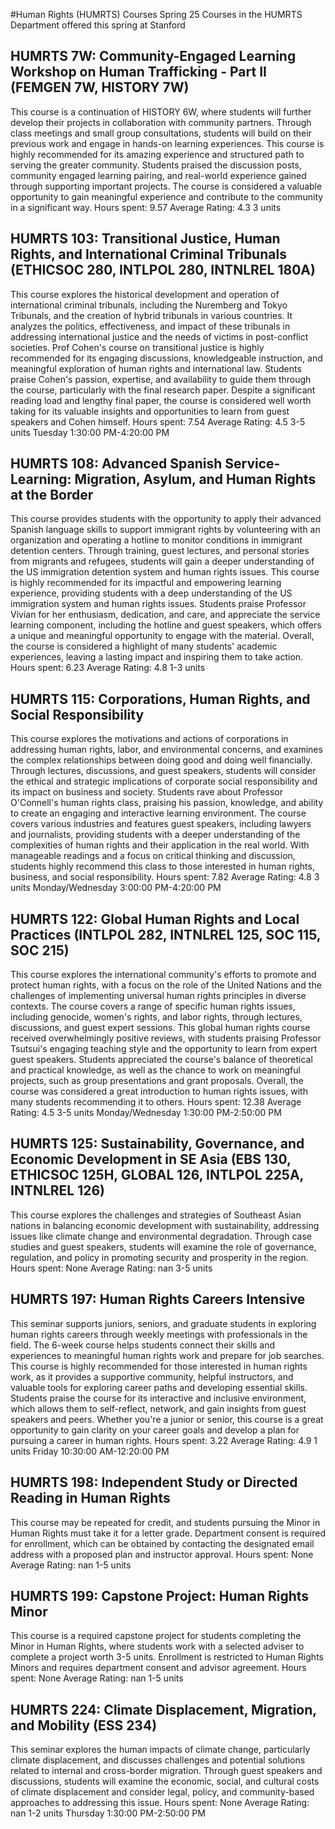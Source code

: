 #Human Rights (HUMRTS) Courses Spring 25
Courses in the HUMRTS Department offered this spring at Stanford
## HUMRTS 7W: Community-Engaged Learning Workshop on Human Trafficking - Part II (FEMGEN 7W, HISTORY 7W)
This course is a continuation of HISTORY 6W, where students will further develop their projects in collaboration with community partners. Through class meetings and small group consultations, students will build on their previous work and engage in hands-on learning experiences.
This course is highly recommended for its amazing experience and structured path to serving the greater community. Students praised the discussion posts, community engaged learning pairing, and real-world experience gained through supporting important projects. The course is considered a valuable opportunity to gain meaningful experience and contribute to the community in a significant way.
Hours spent: 9.57
Average Rating: 4.3
3 units
## HUMRTS 103: Transitional Justice, Human Rights, and International Criminal Tribunals (ETHICSOC 280, INTLPOL 280, INTNLREL 180A)
This course explores the historical development and operation of international criminal tribunals, including the Nuremberg and Tokyo Tribunals, and the creation of hybrid tribunals in various countries. It analyzes the politics, effectiveness, and impact of these tribunals in addressing international justice and the needs of victims in post-conflict societies.
Prof Cohen's course on transitional justice is highly recommended for its engaging discussions, knowledgeable instruction, and meaningful exploration of human rights and international law. Students praise Cohen's passion, expertise, and availability to guide them through the course, particularly with the final research paper. Despite a significant reading load and lengthy final paper, the course is considered well worth taking for its valuable insights and opportunities to learn from guest speakers and Cohen himself.
Hours spent: 7.54
Average Rating: 4.5
3-5 units
Tuesday 1:30:00 PM-4:20:00 PM
## HUMRTS 108: Advanced Spanish Service-Learning: Migration, Asylum, and Human Rights at the Border
This course provides students with the opportunity to apply their advanced Spanish language skills to support immigrant rights by volunteering with an organization and operating a hotline to monitor conditions in immigrant detention centers. Through training, guest lectures, and personal stories from migrants and refugees, students will gain a deeper understanding of the US immigration detention system and human rights issues.
This course is highly recommended for its impactful and empowering learning experience, providing students with a deep understanding of the US immigration system and human rights issues. Students praise Professor Vivian for her enthusiasm, dedication, and care, and appreciate the service learning component, including the hotline and guest speakers, which offers a unique and meaningful opportunity to engage with the material. Overall, the course is considered a highlight of many students' academic experiences, leaving a lasting impact and inspiring them to take action.
Hours spent: 6.23
Average Rating: 4.8
1-3 units
## HUMRTS 115: Corporations, Human Rights, and Social Responsibility
This course explores the motivations and actions of corporations in addressing human rights, labor, and environmental concerns, and examines the complex relationships between doing good and doing well financially. Through lectures, discussions, and guest speakers, students will consider the ethical and strategic implications of corporate social responsibility and its impact on business and society.
Students rave about Professor O'Connell's human rights class, praising his passion, knowledge, and ability to create an engaging and interactive learning environment. The course covers various industries and features guest speakers, including lawyers and journalists, providing students with a deeper understanding of the complexities of human rights and their application in the real world. With manageable readings and a focus on critical thinking and discussion, students highly recommend this class to those interested in human rights, business, and social responsibility.
Hours spent: 7.82
Average Rating: 4.8
3 units
Monday/Wednesday 3:00:00 PM-4:20:00 PM
## HUMRTS 122: Global Human Rights and Local Practices (INTLPOL 282, INTNLREL 125, SOC 115, SOC 215)
This course explores the international community's efforts to promote and protect human rights, with a focus on the role of the United Nations and the challenges of implementing universal human rights principles in diverse contexts. The course covers a range of specific human rights issues, including genocide, women's rights, and labor rights, through lectures, discussions, and guest expert sessions.
This global human rights course received overwhelmingly positive reviews, with students praising Professor Tsutsui's engaging teaching style and the opportunity to learn from expert guest speakers. Students appreciated the course's balance of theoretical and practical knowledge, as well as the chance to work on meaningful projects, such as group presentations and grant proposals. Overall, the course was considered a great introduction to human rights issues, with many students recommending it to others.
Hours spent: 12.38
Average Rating: 4.5
3-5 units
Monday/Wednesday 1:30:00 PM-2:50:00 PM
## HUMRTS 125: Sustainability, Governance, and Economic Development in SE Asia (EBS 130, ETHICSOC 125H, GLOBAL 126, INTLPOL 225A, INTNLREL 126)
This course explores the challenges and strategies of Southeast Asian nations in balancing economic development with sustainability, addressing issues like climate change and environmental degradation. Through case studies and guest speakers, students will examine the role of governance, regulation, and policy in promoting security and prosperity in the region.
Hours spent: None
Average Rating: nan
3-5 units
## HUMRTS 197: Human Rights Careers Intensive
This seminar supports juniors, seniors, and graduate students in exploring human rights careers through weekly meetings with professionals in the field. The 6-week course helps students connect their skills and experiences to meaningful human rights work and prepare for job searches.
This course is highly recommended for those interested in human rights work, as it provides a supportive community, helpful instructors, and valuable tools for exploring career paths and developing essential skills. Students praise the course for its interactive and inclusive environment, which allows them to self-reflect, network, and gain insights from guest speakers and peers. Whether you're a junior or senior, this course is a great opportunity to gain clarity on your career goals and develop a plan for pursuing a career in human rights.
Hours spent: 3.22
Average Rating: 4.9
1 units
Friday 10:30:00 AM-12:20:00 PM
## HUMRTS 198: Independent Study or Directed Reading in Human Rights
This course may be repeated for credit, and students pursuing the Minor in Human Rights must take it for a letter grade. Department consent is required for enrollment, which can be obtained by contacting the designated email address with a proposed plan and instructor approval.
Hours spent: None
Average Rating: nan
1-5 units
## HUMRTS 199: Capstone Project: Human Rights Minor
This course is a required capstone project for students completing the Minor in Human Rights, where students work with a selected adviser to complete a project worth 3-5 units. Enrollment is restricted to Human Rights Minors and requires department consent and advisor agreement.
Hours spent: None
Average Rating: nan
1-5 units
## HUMRTS 224: Climate Displacement, Migration, and Mobility (ESS 234)
This seminar explores the human impacts of climate change, particularly climate displacement, and discusses challenges and potential solutions related to internal and cross-border migration. Through guest speakers and discussions, students will examine the economic, social, and cultural costs of climate displacement and consider legal, policy, and community-based approaches to addressing this issue.
Hours spent: None
Average Rating: nan
1-2 units
Thursday 1:30:00 PM-2:50:00 PM